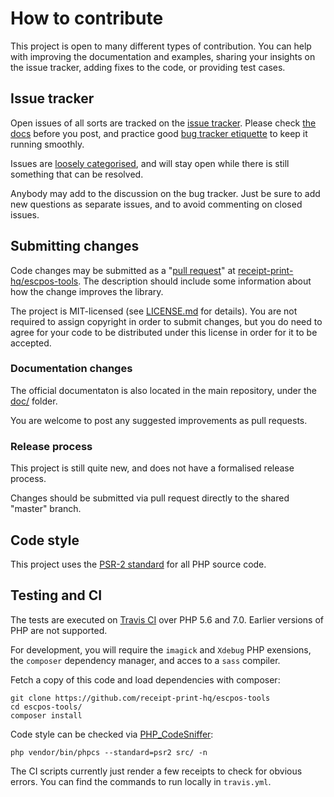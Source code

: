 # How to contribute

This project is open to many different types of contribution. You can help with improving the documentation and examples, sharing your insights on the issue tracker, adding fixes to the code, or providing test cases.

## Issue tracker

Open issues of all sorts are tracked on the [issue tracker](https://github.com/receipt-print-hq/escpos-tools/issues). Please check [the docs](https://github.com/receipt-print-hq/escpos-tools/blob/development/doc/FAQ.md) before you post, and practice good [bug tracker etiquette](https://bugzilla.mozilla.org/page.cgi?id=etiquette.html) to keep it running smoothly.

Issues are [loosely categorised](https://github.com/receipt-print-hq/escpos-tools/labels), and will stay open while there is still something that can be resolved.

Anybody may add to the discussion on the bug tracker. Just be sure to add new questions as separate issues, and to avoid commenting on closed issues.

## Submitting changes

Code changes may be submitted as a "[pull request](https://help.github.com/articles/about-pull-requests/)" at [receipt-print-hq/escpos-tools](https://github.com/receipt-print-hq/escpos-tools). The description should include some information about how the change improves the library.

The project is MIT-licensed (see [LICENSE.md](https://github.com/receipt-print-hq/escpos-tools/blob/master/LICENSE.md) for details). You are not required to assign copyright in order to submit changes, but you do need to agree for your code to be distributed under this license in order for it to be accepted.

### Documentation changes

The official documentaton is also located in the main repository, under the [doc/](https://github.com/receipt-print-hq/escpos-tools/tree/master/doc) folder.

You are welcome to post any suggested improvements as pull requests.

### Release process

This project is still quite new, and does not have a formalised release process.

Changes should be submitted via pull request directly to the shared "master" branch.

## Code style

This project uses the [PSR-2 standard](https://github.com/php-fig/fig-standards/blob/master/accepted/PSR-2-coding-style-guide.md) for all PHP source code.

## Testing and CI

The tests are executed on [Travis CI](https://travis-ci.org/receipt-print-hq/escpos-tools) over PHP 5.6 and 7.0. Earlier versions of PHP are not supported.

For development, you will require the `imagick` and `Xdebug` PHP exensions, the `composer` dependency manager, and acces to a `sass` compiler.

Fetch a copy of this code and load dependencies with composer:

    git clone https://github.com/receipt-print-hq/escpos-tools
    cd escpos-tools/
    composer install

Code style can be checked via [PHP_CodeSniffer](https://github.com/squizlabs/PHP_CodeSniffer):

    php vendor/bin/phpcs --standard=psr2 src/ -n

The CI scripts currently just render a few receipts to check for obvious errors. You can find the commands to run locally in `travis.yml`.

